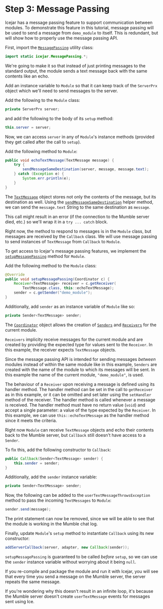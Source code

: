 # Step 3: Message Passing

Icejar has a message passing feature to support communication between modules.
To demonstrate this feature in this tutorial, message passing will be used to
send a message from `demo_module` to itself. This is redundant, but will show
how to properly use the message passing API.

First, import the [`MessagePassing`](../../module-api/icejar/MessagePassing.html)
utility class:

```java
import static icejar.MessagePassing.*;
```

We're going to make it so that instead of just printing messages to the
standard output, the module sends a text message back with the same contents
like an echo.

Add an instance variable to `Module` so that it can keep track of the
`ServerPrx` object which we'll need to send messages to the server.

Add the following to the `Module` class:

```java
private ServerPrx server;
```

and add the following to the body of its `setup` method:

```java
this.server = server;
```

Now, we can access `server` in any of `Module`'s instance methods (provided
they get called after the call to `setup`).

Add the following method to `Module`:

```java
public void echoTextMessage(TextMessage message) {
    try {
        sendMessageSameDestination(server, message, message.text);
    } catch (Exception e) {
        System.err.println(e);
    }
}
```

The [`TextMessage`](../../ice-generated/MumbleServer/TextMessage.html) object
stores not only the contents of the message, but its destination as well. Using
the
[`sendMessageSameDestination`](../../module-api/icejar/IceHelper.html#sendMessageSameDestination(MumbleServer.ServerPrx,MumbleServer.TextMessage,java.lang.String))
helper method, we can send the `message.text` String to the same destination as
`message`.

This call might result in an error (if the connection to the Mumble server
died, etc.) so we'll wrap it in a `try ... catch` block.

Right now, the method to respond to messages is in the `Module` class, but
messages are received by the `Callback` class. We will use message passing to
send instances of `TextMessage` from `Callback` to `Module`.

To get access to Icejar's message passing features, we implement the
[`setupMessagePassing`](../../module-api/icejar/Module.html#setupMessagePassing(icejar.MessagePassing.Coordinator))
method for `Module`.

Add the following method to the `Module` class:

```java
@Override
public void setupMessagePassing(Coordinator c) {
    Receiver<TextMessage> receiver = c.getReceiver(
        TextMessage.class, this::echoTextMessage);
    sender = c.getSender("demo_module");
}
```

Additionally, add `sender` as an instance variable of `Module` like so:

```java
private Sender<TextMessage> sender;
```

The [`Coordinator`](../../module-api/icejar/MessagePassing.Coordinator.html)
object allows the creation of
[`Senders`](../../module-api/icejar/MessagePassing.Sender.html)
and
[`Receivers`](../../module-api/icejar/MessagePassing.Receiver.html)
for the current module.

`Receivers` implicity receive messages for the current module and are created
by providing the expected type for values sent to the `Receiver`. In this example,
the receiver expects `TextMessage` objects.

Since the message passing API is intended for sending messages _between_
modules instead of within the same module like in this example, `Senders` are
created with the name of the module to which its messages will be sent. In
this example the name of the current module, `"demo_module"`, is used.

The behaviour of a `Receiver` upon receiving a message is defined using its
handler method. The handler method can be set in the call to `getReceiver` as
in this example, or it can be omitted and set later using the `setHandler`
method of the receiver. The handler method is called whenever a message is
received. The handler method must have no return value (`void`) and accept a
single parameter: a value of the type expected by the `Receiver`. In this
example, we can use `this::echoTextMessage` as the handler method since it
meets the criteria.

Right now `Module` can receive `TextMessage` objects and echo their contents
back to the Mumble server, but `Callback` still doesn't have access to a
`Sender`.

To fix this, add the following constructor to `Callback`:

```java
public Callback(Sender<TextMessage> sender) {
    this.sender = sender;
}
```

Additionally, add the `sender` instance variable:

```java
private Sender<TextMessage> sender;
```

Now, the following can be added to the `userTextMessageThrowsException` method
to pass the incoming `TextMessages` to `Module`:

```java
sender.send(message);
```

The print statement can now be removed, since we will be able to see that the
module is working in the Mumble chat log.

Finally, update `Module`'s `setup` method to instantiate `Callback` using its
new constructor:

```java
addServerCallback(server, adapter, new Callback(sender));
```

`setupMessagePassing` is guaranteed to be called _before_ `setup`, so we can
use the `sender` instance variable without worrying about it being `null`.

If you re-compile and package the module and run it with Icejar, you will see
that every time you send a message on the Mumble server, the server repeats the
same message.

If you're wondering why this doesn't result in an infinite loop, it's because
the Mumble server doesn't create `userTextMessage` events for messages sent
using Ice.
